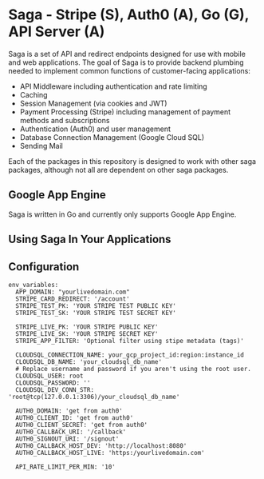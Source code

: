 # Saga - Stripe (S), Auth0 (A), Go (G), API Server (A)

Saga is a set of API and redirect endpoints designed for use with mobile and web applications.
The goal of Saga is to provide backend plumbing needed to implement common functions of customer-facing applications:

 - API Middleware including authentication and rate limiting
 - Caching
 - Session Management (via cookies and JWT)
 - Payment Processing (Stripe) including management of payment methods and subscriptions
 - Authentication (Auth0) and user management
 - Database Connection Management (Google Cloud SQL)
 - Sending Mail

Each of the packages in this repository is designed to work with other saga packages, although not all are dependent on other saga packages.

## Google App Engine

Saga is written in Go and currently only supports Google App Engine.


## Using Saga In Your Applications

## Configuration


```
env_variables:
  APP_DOMAIN: "yourlivedomain.com"
  STRIPE_CARD_REDIRECT: '/account'
  STRIPE_TEST_PK: 'YOUR STRIPE TEST PUBLIC KEY'
  STRIPE_TEST_SK: 'YOUR STRIPE TEST SECRET KEY'

  STRIPE_LIVE_PK: 'YOUR STRIPE PUBLIC KEY'
  STRIPE_LIVE_SK: 'YOUR STRIPE SECRET KEY'
  STRIPE_APP_FILTER: 'Optional filter using stipe metadata (tags)'

  CLOUDSQL_CONNECTION_NAME: your_gcp_project_id:region:instance_id
  CLOUDSQL_DB_NAME: 'your_cloudsql_db_name'
  # Replace username and password if you aren't using the root user.
  CLOUDSQL_USER: root
  CLOUDSQL_PASSWORD: ''
  CLOUDSQL_DEV_CONN_STR: 'root@tcp(127.0.0.1:3306)/your_cloudsql_db_name'

  AUTH0_DOMAIN: 'get from auth0'
  AUTH0_CLIENT_ID: 'get from auth0'
  AUTH0_CLIENT_SECRET: 'get from auth0'
  AUTH0_CALLBACK_URI: '/callback'
  AUTH0_SIGNOUT_URI: '/signout'
  AUTH0_CALLBACK_HOST_DEV: 'http://localhost:8080'
  AUTH0_CALLBACK_HOST_LIVE: 'https:/yourlivedomain.com'

  API_RATE_LIMIT_PER_MIN: '10'
```